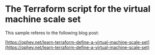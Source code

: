 # The Terraform script for the virtual machine scale set

This sample referes to the following blog post:

[https://ophey.net/learn-terraform-define-a-virtual-machine-scale-set](https://ophey.net/learn-terraform-define-a-virtual-machine-scale-set)